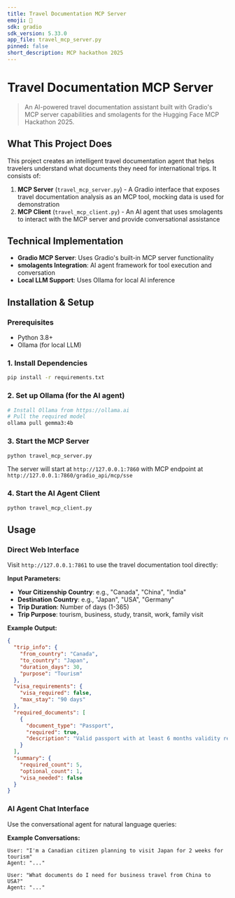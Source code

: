 ```yaml
---
title: Travel Documentation MCP Server
emoji: 🌴
sdk: gradio
sdk_version: 5.33.0
app_file: travel_mcp_server.py
pinned: false
short_description: MCP hackathon 2025
---
```


# Travel Documentation MCP Server

> An AI-powered travel documentation assistant built with Gradio's MCP server capabilities and smolagents for the Hugging Face MCP Hackathon 2025.

## What This Project Does

This project creates an intelligent travel documentation agent that helps travelers understand what documents they need for international trips. It consists of:

1. **MCP Server** (`travel_mcp_server.py`) - A Gradio interface that exposes travel documentation analysis as an MCP tool, mocking data is used for demonstration
2. **MCP Client** (`travel_mcp_client.py`) - An AI agent that uses smolagents to interact with the MCP server and provide conversational assistance


## Technical Implementation
- **Gradio MCP Server**: Uses Gradio's built-in MCP server functionality
- **smolagents Integration**: AI agent framework for tool execution and conversation
- **Local LLM Support**: Uses Ollama for local AI inference

## Installation & Setup

### Prerequisites
- Python 3.8+
- Ollama (for local LLM)

### 1. Install Dependencies
```bash
pip install -r requirements.txt
```

### 2. Set up Ollama (for the AI agent)
```bash
# Install Ollama from https://ollama.ai
# Pull the required model
ollama pull gemma3:4b
```

### 3. Start the MCP Server
```bash
python travel_mcp_server.py
```
The server will start at `http://127.0.0.1:7860` with MCP endpoint at `http://127.0.0.1:7860/gradio_api/mcp/sse`

### 4. Start the AI Agent Client
```bash
python travel_mcp_client.py
```

## Usage

### Direct Web Interface
Visit `http://127.0.0.1:7861` to use the travel documentation tool directly:

**Input Parameters:**
- **Your Citizenship Country**: e.g., "Canada", "China", "India"
- **Destination Country**: e.g., "Japan", "USA", "Germany"
- **Trip Duration**: Number of days (1-365)
- **Trip Purpose**: tourism, business, study, transit, work, family visit

**Example Output:**
```json
{
  "trip_info": {
    "from_country": "Canada",
    "to_country": "Japan",
    "duration_days": 30,
    "purpose": "Tourism"
  },
  "visa_requirements": {
    "visa_required": false,
    "max_stay": "90 days"
  },
  "required_documents": [
    {
      "document_type": "Passport",
      "required": true,
      "description": "Valid passport with at least 6 months validity remaining"
    }
  ],
  "summary": {
    "required_count": 5,
    "optional_count": 1,
    "visa_needed": false
  }
}
```

### AI Agent Chat Interface
Use the conversational agent for natural language queries:

**Example Conversations:**
```
User: "I'm a Canadian citizen planning to visit Japan for 2 weeks for tourism"
Agent: "..."

User: "What documents do I need for business travel from China to USA?"
Agent: "..."
```
